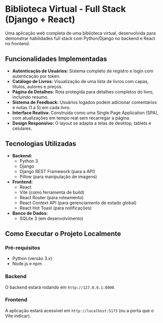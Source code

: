 # Biblioteca Virtual - Full Stack (Django + React)

Uma aplicação web completa de uma biblioteca virtual, desenvolvida para demonstrar habilidades full stack com Python/Django no backend e React no frontend.


## Funcionalidades Implementadas

- **Autenticação de Usuários:** Sistema completo de registro e login com autenticação por token.
- **Catálogo de Livros:** Visualização de uma lista de livros com capas, títulos, autores e preços.
- **Página de Detalhes:** Rota protegida para detalhes completos do livro, incluindo resumo.
- **Sistema de Feedback:** Usuários logados podem adicionar comentários e notas (1 a 5) em cada livro.
- **Interface Reativa:** Construída como uma Single Page Application (SPA), com atualizações em tempo real sem recarregar a página.
- **Design Responsivo:** O layout se adapta a telas de desktop, tablets e celulares.

## Tecnologias Utilizadas

- **Backend:**
  - Python 3
  - Django
  - Django REST Framework (para a API)
  - Pillow (para manipulação de imagens)
- **Frontend:**
  - React
  - Vite (como ferramenta de build)
  - React Router (para roteamento)
  - React Context API (para gerenciamento de estado global)
  - React Hot Toast (para notificações)
- **Banco de Dados:**
  - SQLite 3 (em desenvolvimento)

## Como Executar o Projeto Localmente

### Pré-requisitos
- Python (versão 3.x)
- Node.js e npm

### Backend
O backend estará rodando em `http://127.0.0.1:8000`.

### Frontend
A aplicação estará acessível em `http://localhost:5173` (ou a porta que o Vite indicar).
